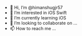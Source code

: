 - 👋 Hi, I’m @himanshugjr57
- 👀 I’m interested in iOS Swift
- 🌱 I’m currently learning iOS
- 💞️ I’m looking to collaborate on ...
- 📫 How to reach me ...

<!---
himanshugjr57/himanshugjr57 is a ✨ special ✨ repository because its `README.md` (this file) appears on your GitHub profile.
You can click the Preview link to take a look at your changes.
--->
